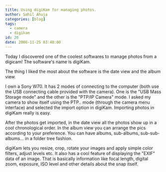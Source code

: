 ```yaml
---
title: Using digiKam for managing photos.
author: Sahil Ahuja
categories: [blog]
tags:
  - camera
  - digikam
id: 20
date: 2006-11-25 03:48:00
---
```


Today I discovered one of the coolest softwares to manage photos from a digicam! The software's name is digiKam.

The thing I liked the most about the software is the date view and the album view.

I own a Sony W70\. It has 2 modes of connecting to the computer (both use the USB connecting cable provided with the camera). One is the "USB Mass Storage mode" and the other is the "PTP/IP Camera" mode. I asked my camera to show itself using the PTP.. mode (through the camera menu interface) and selected the import option in digiKam. Importing photos in digiKam really is easy.

After the photos get imported, in the date view all the photos show up in a cool chronological order. In the album view you can arrange the pics according to your preference. You can have albums, sub-albums, sub-sub-albums... in a folder tree fashion.

digiKam lets you resize, crop, rotate your images and apply simple color filters, adjust levels etc. It also has a cool feature of displaying the "EXIF" data of an image. That is basically information like focal length, digital zoom, exposure, ISO level and other details about the snap itself.